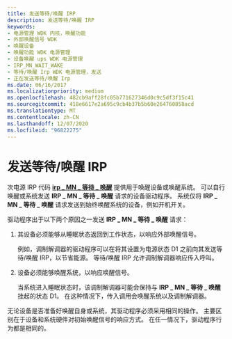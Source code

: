 ```yaml
---
title: 发送等待/唤醒 IRP
description: 发送等待/唤醒 IRP
keywords:
- 电源管理 WDK 内核，唤醒功能
- 外部唤醒信号 WDK
- 唤醒设备
- 唤醒功能 WDK 电源管理
- 设备唤醒 ups WDK 电源管理
- IRP_MN_WAIT_WAKE
- 等待/唤醒 Irp WDK 电源管理，发送
- 正在发送等待/唤醒 Irp
ms.date: 06/16/2017
ms.localizationpriority: medium
ms.openlocfilehash: 482cb9aff28fc05b771627346d0c9c5df3f15c41
ms.sourcegitcommit: 418e6617e2a695c9cb4b37b5b60e264760858acd
ms.translationtype: MT
ms.contentlocale: zh-CN
ms.lasthandoff: 12/07/2020
ms.locfileid: "96822275"
---
```

# <a name="sending-a-waitwake-irp"></a>发送等待/唤醒 IRP





次电源 IRP 代码 [**irp \_ MN \_ 等待 \_ 唤醒**](./irp-mn-wait-wake.md) 提供用于唤醒设备或唤醒系统。 可以自行唤醒或系统发送 **IRP \_ MN \_ 等待 \_ 唤醒** 请求的设备驱动程序。 系统仅将 **IRP \_ MN \_ 等待 \_ 唤醒** 请求发送到始终唤醒系统的设备，例如开机开关。

驱动程序出于以下两个原因之一发送 **IRP \_ MN \_ 等待 \_ 唤醒** 请求：

1.  其设备必须能够从睡眠状态返回到工作状态，以响应外部唤醒信号。

    例如，调制解调器的驱动程序可以在将其设置为电源状态 D1 之前向其发送等待/唤醒 IRP，以节省能源。 等待/唤醒 IRP 允许调制解调器响应传入呼叫。

2.  设备必须能够唤醒系统，以响应唤醒信号。

    当系统进入睡眠状态时，该调制解调器可能会保持与 **IRP \_ MN \_ 等待 \_ 唤醒** 挂起的状态 D1。 在这种情况下，传入调用会唤醒系统以及调制解调器。

无论设备是否准备好唤醒自身或系统，其驱动程序必须采用相同的操作。 主要区别在于设备和系统硬件对初始唤醒信号的响应方式。 在任一情况下，驱动程序行为都是相同的。

 

